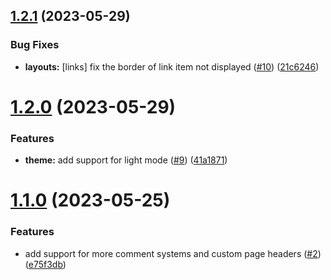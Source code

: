 ## [1.2.1](https://github.com/FE-Alog/hexo-theme-alog/compare/v1.2.0...v1.2.1) (2023-05-29)


### Bug Fixes

* **layouts:** [links] fix the border of link item not displayed ([#10](https://github.com/FE-Alog/hexo-theme-alog/issues/10)) ([21c6246](https://github.com/FE-Alog/hexo-theme-alog/commit/21c624669b96398838d581202b5bbb0c8b8b584c))

# [1.2.0](https://github.com/FE-Alog/hexo-theme-alog/compare/v1.1.0...v1.2.0) (2023-05-29)


### Features

* **theme:** add support for light mode ([#9](https://github.com/FE-Alog/hexo-theme-alog/issues/9)) ([41a1871](https://github.com/FE-Alog/hexo-theme-alog/commit/41a1871db32e26110f3f1968e2769e51b128f534))

# [1.1.0](https://github.com/FE-Alog/hexo-theme-alog/compare/v0.0.5...v1.1.0) (2023-05-25)


### Features

* add support for more comment systems and custom page headers ([#2](https://github.com/FE-Alog/hexo-theme-alog/issues/2)) ([e75f3db](https://github.com/FE-Alog/hexo-theme-alog/commit/e75f3dbf80ca3eff4409ab102a91ac51c407523d))
